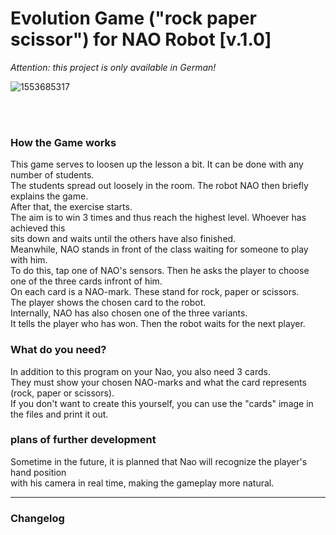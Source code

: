# Evolution Game ("rock paper scissor") for NAO Robot [v.1.0]
*Attention: this project is only available in German!*<br>

![1553685317](https://user-images.githubusercontent.com/68842909/212918999-cb1704ce-3d4f-4bec-90a7-772aa32036c7.png)

<br>
<br>

### How the Game works

This game serves to loosen up the lesson a bit. It can be done with any number of students. <br>
The students spread out loosely in the room. The robot NAO then briefly explains the game.<br>
After that, the exercise starts.<br>
The aim is to win 3 times and thus reach the highest level. Whoever has achieved this <br>
sits down and waits until the others have also finished.<br>
Meanwhile, NAO stands in front of the class waiting for someone to play with him. <br>
To do this, tap one of NAO's sensors. Then he asks the player to choose one of the three cards infront of him.<br>
On each card is a NAO-mark. These stand for rock, paper or scissors.<br>
The player shows the chosen card to the robot. <br>
Internally, NAO has also chosen one of the three variants.<br>
It tells the player who has won. Then the robot waits for the next player. <br>

### What do you need?

In addition to this program on your Nao, you also need 3 cards.<br>
They must show your chosen NAO-marks and what the card represents (rock, paper or scissors).<br>
If you don't want to create this yourself, you can use the "cards" image in the files and print it out.


### plans of further development

Sometime in the future, it is planned that Nao will recognize the player's hand position<br>
with his camera in real time, making the gameplay more natural.

---

### Changelog
